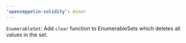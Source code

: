```yaml
---
'openzeppelin-solidity': minor
---
```


`EnumerableSet`: Add `clear` function to EnumerableSets which deletes all values in the set.
